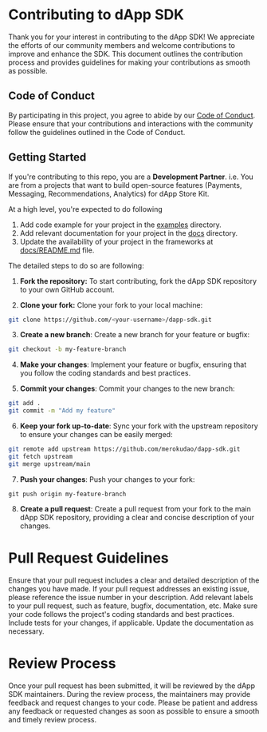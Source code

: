 # Contributing to dApp SDK

Thank you for your interest in contributing to the dApp SDK! We appreciate the efforts of our 
community members and welcome contributions to improve and enhance the SDK. This document 
outlines the contribution process and provides guidelines for making your contributions as smooth 
as possible.


## Code of Conduct

By participating in this project, you agree to abide by our 
[Code of Conduct](CODE_OF_CONDUCT.md). Please ensure that your contributions and interactions 
with the community follow the guidelines outlined in the Code of Conduct.


## Getting Started

If you're contributing to this repo, you are a **Development Partner**. i.e. You are from a 
projects that want to build open-source features (Payments, Messaging, Recommendations, Analytics) for dApp Store Kit.

At a high level, you're expected to do following

1. Add code example for your project in the [examples](/examples) directory. 
2. Add relevant documentation for your project in the [docs](/docs) directory. 
3. Update the availability of your project in the frameworks at [docs/README.md](docs/README.md) file.

The detailed steps to do so are following:


1. **Fork the repository:** To start contributing, fork the dApp SDK repository to your own GitHub account.

2. **Clone your fork:** Clone your fork to your local machine:

```bash
git clone https://github.com/<your-username>/dapp-sdk.git
```

3. **Create a new branch**: Create a new branch for your feature or bugfix:

```bash
git checkout -b my-feature-branch
```

4. **Make your changes**: Implement your feature or bugfix, ensuring that you follow the coding standards and best practices.

5. **Commit your changes**: Commit your changes to the new branch:

```bash
git add .
git commit -m "Add my feature"

```

6. **Keep your fork up-to-date**: Sync your fork with the upstream repository to ensure your changes can be easily merged:

```bash
git remote add upstream https://github.com/merokudao/dapp-sdk.git
git fetch upstream
git merge upstream/main
```

7. **Push your changes**: Push your changes to your fork:

```shell
git push origin my-feature-branch

```

8. **Create a pull request**: Create a pull request from your fork to the main dApp SDK repository, providing a clear and concise description of your changes.


# Pull Request Guidelines

Ensure that your pull request includes a clear and detailed description of the changes you have 
made.
If your pull request addresses an existing issue, please reference the issue number in your 
description.
Add relevant labels to your pull request, such as feature, bugfix, documentation, etc.
Make sure your code follows the project's coding standards and best practices.
Include tests for your changes, if applicable.
Update the documentation as necessary.


# Review Process

Once your pull request has been submitted, it will be reviewed by the dApp SDK maintainers. 
During the review process, the maintainers may provide feedback and request changes to your code. 
Please be patient and address any feedback or requested changes as soon as possible to ensure a 
smooth and timely review process.

